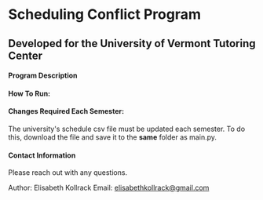 # Scheduling Conflict Program
## Developed for the University of Vermont Tutoring Center

#### Program Description

#### How To Run:

#### Changes Required Each Semester:

The university's schedule csv file must be updated each semester. To do this, download the file and save it to the **same** folder as main.py. 



#### Contact Information

Please reach out with any questions.

Author: Elisabeth Kollrack
Email: elisabethkollrack@gmail.com

